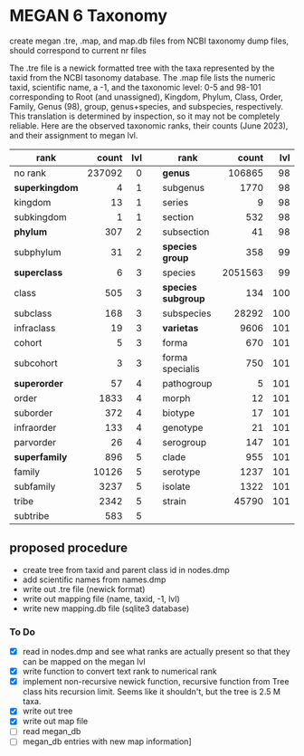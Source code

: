 # MEGAN 6 Taxonomy
create megan .tre, .map, and map.db files from NCBI taxonomy dump files, should 
correspond to current nr files

The .tre file is a newick formatted tree with the taxa represented by the taxid from the NCBI 
tasonomy database. The .map file lists the numeric taxid, scientific name, a -1, and the 
taxonomic level: 0-5 and 98-101 corresponding to Root (and unassigned), Kingdom, Phylum, Class, 
Order, Family, Genus (98), group, genus+species, and subspecies, respectively. This translation 
is determined by inspection, so it may not be completely reliable. Here are the observed 
taxonomic ranks, their counts (June 2023), and their assignment to megan lvl.

| rank             |   count | lvl | &nbsp;  | rank                 |   count | lvl |
|------------------|--------:|----:|---------|----------------------|--------:|----:|
| no rank          |  237092 |   0 | &nbsp;  | **genus**            |  106865 |  98 |
| **superkingdom** |       4 |   1 | &nbsp;  | subgenus             |    1770 |  98 |
| kingdom          |      13 |   1 | &nbsp;  | series               |       9 |  98 |
| subkingdom       |       1 |   1 | &nbsp;  | section              |     532 |  98 |
| **phylum**       |     307 |   2 | &nbsp;  | subsection           |      41 |  98 |
| subphylum        |      31 |   2 | &nbsp;  | **species group**    |     358 |  99 |
| **superclass**   |       6 |   3 | &nbsp;  | species              | 2051563 |  99 | 
| class            |     505 |   3 | &nbsp;  | **species subgroup** |     134 | 100 |
| subclass         |     168 |   3 | &nbsp;  | subspecies           |   28292 | 100 |
| infraclass       |      19 |   3 | &nbsp;  | **varietas**         |    9606 | 101 |
| cohort           |       5 |   3 | &nbsp;  | forma                |     670 | 101 |
| subcohort        |       3 |   3 | &nbsp;  | forma specialis      |     750 | 101 | 
| **superorder**   |      57 |   4 | &nbsp;  | pathogroup           |       5 | 101 | 
| order            |    1833 |   4 | &nbsp;  | morph                |      12 | 101 |
| suborder         |     372 |   4 | &nbsp;  | biotype              |      17 | 101 |
| infraorder       |     133 |   4 | &nbsp;  | genotype             |      21 | 101 |
| parvorder        |      26 |   4 | &nbsp;  | serogroup            |     147 | 101 |
| **superfamily**  |     896 |   5 | &nbsp;  | clade                |     955 | 101 |
| family           |   10126 |   5 | &nbsp;  | serotype             |    1237 | 101 |
| subfamily        |    3237 |   5 | &nbsp;  | isolate              |    1322 | 101 |
| tribe            |    2342 |   5 | &nbsp;  | strain               |   45790 | 101 |
| subtribe         |     583 |   5 | &nbsp;  |                      |         |     |

## proposed procedure
- create tree from taxid and parent class id in nodes.dmp
- add scientific names from names.dmp
- write out .tre file (newick format)
- write out mapping file (name, taxid, -1, lvl)
- write new mapping.db file (sqlite3 database)

### To Do
- [x] read in nodes.dmp and see what ranks are actually present so that they can be mapped on the 
  megan lvl
- [x] write function to convert text rank to numerical rank
- [x] implement non-recursive newick function, recursive function from Tree class hits recursion 
  limit. Seems like it shouldn't, but the tree is 2.5 M taxa.
- [x] write out tree
- [x] write out map file
- [ ] read megan_db
- [ ] megan_db entries with new map information]